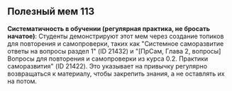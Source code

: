 ## Полезный мем 113

**Систематичность в обучении (регулярная практика, не бросать начатое)**: Студенты демонстрируют этот мем через создание топиков для повторения и самопроверки, таких как "Системное саморазвитие ответы на вопросы раздел 1" (ID 21432) и "[ПрСам, Глава 2, вопросы] Вопросы для повторения и самопроверки из курса 0.2. Практики саморазвития" (ID 21422). Это указывает на привычку регулярно возвращаться к материалу, чтобы закрепить знания, а не оставлять их на потом.